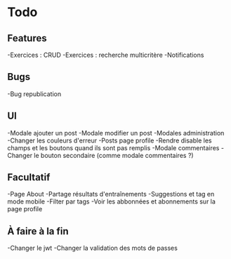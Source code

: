 # Todo

## Features

-Exercices : CRUD
-Exercices : recherche multicritère
-Notifications

## Bugs

-Bug republication

## UI

-Modale ajouter un post
-Modale modifier un post
-Modales administration
-Changer les couleurs d'erreur
-Posts page profile
-Rendre disable les champs et les boutons quand ils sont pas remplis
-Modale commentaires
-Changer le bouton secondaire (comme modale commentaires ?)

## Facultatif

-Page About
-Partage résultats d'entraînements
-Suggestions et tag en mode mobile
-Filter par tags
-Voir les abbonnées et abonnements sur la page profile

## À faire à la fin

-Changer le jwt
-Changer la validation des mots de passes
